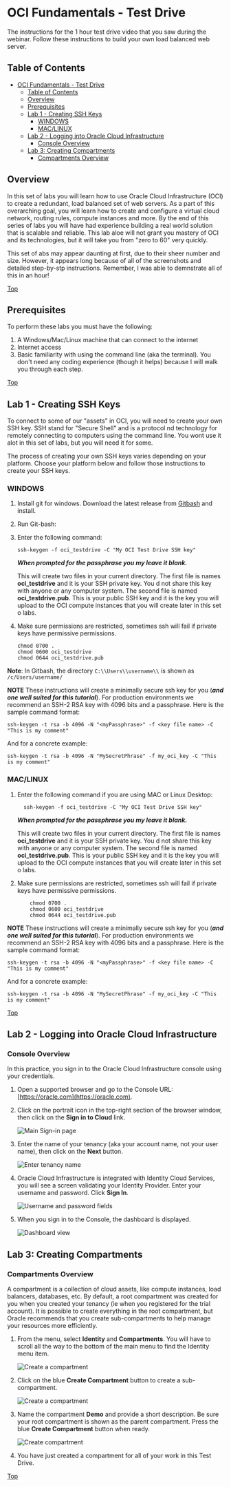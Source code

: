 # OCI Fundamentals - Test Drive

The instructions for the 1 hour test drive video that you saw during the webinar. Follow these instructions to build your own load balanced web server.

## Table of Contents

- [OCI Fundamentals - Test Drive](#oci-fundamentals---test-drive)
  - [Table of Contents](#table-of-contents)
  - [Overview](#overview)
  - [Prerequisites](#prerequisites)
  - [Lab 1 - Creating SSH Keys](#lab-1---creating-ssh-keys)
    - [WINDOWS](#windows)
    - [MAC/LINUX](#maclinux)
  - [Lab 2 - Logging into Oracle Cloud Infrastructure](#lab-2---logging-into-oracle-cloud-infrastructure)
    - [Console Overview](#console-overview)
  - [Lab 3: Creating Compartments](#lab-3-creating-compartments)
    - [Compartments Overview](#compartments-overview)

## Overview

In this set of labs you will learn how to use Oracle Cloud Infrastructure (OCI) to create a redundant, load balanced set of web servers. As a part of this overarching goal, you will learn how to create and configure a virtual cloud network, routing rules, compute instances and more. By the end of this series of labs you will have had experience building a real world solution that is scalable and reliable. This lab aloe will not grant you mastery of OCI and its technologies, but it will take you from "zero to 60" very quickly.

This set of abs may appear daunting at first, due to their sheer number and size. However, it appears long because of all of the screenshots and detailed step-by-stp instructions. Remember, I was able to demnstrate all of this in an hour!

[Top](#table-of-contents)

## Prerequisites

To perform these labs you must have the following:

1. A Windows/Mac/Linux machine that can connect to the internet
2. Internet access
3. Basic familiarity with using the command line (aka the terminal). You don't need any coding experience (though it helps) because I will walk you through each step.

[Top](#table-of-contents)

## Lab 1 - Creating SSH Keys

To connect to some of our "assets" in OCI, you will need to create your own SSH key. SSH stand for "Secure Shell" and is a protocol nd technology for remotely connecting to computers using the command line. You wont use it alot in this set of labs, but you will need it for some.

The process of creating your own SSH keys varies depending on your platform. Choose your platform below and follow those instructions to create your SSH keys.

### WINDOWS

1. Install git for windows. Download the latest release from [Gitbash](https://github.com/git-for-windows/git/releases) and install.

2. Run Git-bash:

3. Enter the following command:

    ```shell
    ssh-keygen -f oci_testdrive -C "My OCI Test Drive SSH key"
    ```

    ***When prompted for the passphrase you my leave it blank.***
    
    This will create two files in your current directory. The first file is names **oci_testdrive** and it is your SSH private key. You d not share this key with anyone or any computer system. The second file is named **oci_testdrive.pub**. This is your public SSH key and it is the key you will upload to the OCI compute instances that you will create later in this set o labs.

4. Make sure permissions are restricted, sometimes ssh will fail if private keys have permissive permissions.

    ```shell
    chmod 0700 .
    chmod 0600 oci_testdrive
    chmod 0644 oci_testdrive.pub
    ```

**Note**: In Gitbash, the directory `C:\\Users\\username\\` is shown as `/c/Users/username/`

**NOTE**
These instructions will create a minimally secure ssh key for you (***and one well suited for this tutorial***). For production environments we recommend an SSH-2 RSA key with 4096 bits and a passphrase. Here is the sample command format:

```shell
ssh-keygen -t rsa -b 4096 -N "<myPassphrase>" -f <key file name> -C "This is my comment"
```

And for a concrete example:

```shell
ssh-keygen -t rsa -b 4096 -N "MySecretPhrase" -f my_oci_key -C "This is my comment"
```

### MAC/LINUX

1. Enter the following command if you are using MAC or Linux Desktop:

    ```shell
      ssh-keygen -f oci_testdrive -C "My OCI Test Drive SSH key"
    ```

    ***When prompted for the passphrase you my leave it blank.***
    
    This will create two files in your current directory. The first file is names **oci_testdrive** and it is your SSH private key. You d not share this key with anyone or any computer system. The second file is named **oci_testdrive.pub**. This is your public SSH key and it is the key you will upload to the OCI compute instances that you will create later in this set o labs.

2. Make sure permissions are restricted, sometimes ssh will fail if private keys have permissive permissions.

    ```shell
        chmod 0700 .
        chmod 0600 oci_testdrive
        chmod 0644 oci_testdrive.pub
    ```

**NOTE**
These instructions will create a minimally secure ssh key for you (***and one well suited for this tutorial***). For production environments we recommend an SSH-2 RSA key with 4096 bits and a passphrase. Here is the sample command format:

```shell
ssh-keygen -t rsa -b 4096 -N "<myPassphrase>" -f <key file name> -C "This is my comment"
```

And for a concrete example:

```shell
ssh-keygen -t rsa -b 4096 -N "MySecretPhrase" -f my_oci_key -C "This is my comment"
```

[Top](#table-of-contents)

## Lab 2 - Logging into Oracle Cloud Infrastructure

### Console Overview

In this practice, you sign in to the Oracle Cloud Infrastructure console using your credentials.

1. Open a supported browser and go to the Console URL:  [https://oracle.com](https://oracle.com).

2. Click on the portrait icon in the top-right section of the browser window, then click on the **Sign in to Cloud** link.

   ![Main Sign-in page]( images/SignIn01.png)

3. Enter the name of your tenancy (aka your account name, not your user name), then click on the **Next** button.

   ![Enter tenancy name]( images/SignIn02.png)

4. Oracle Cloud Infrastructure is integrated with Identity Cloud Services, you will see a screen validating your Identity Provider. Enter your username and password. Click **Sign In**.

   ![Username and password fields]( images/SignIn03.png)

5. When you sign in to the Console, the dashboard is displayed.

   ![Dashboard view]( images/SignIn04.png)

## Lab 3: Creating Compartments

### Compartments Overview

A compartment is a collection of cloud assets, like compute instances, load balancers, databases, etc. By default, a root compartment was created for you when you created your tenancy (ie when you registered for the trial account). It is possible to create everything in the root compartment, but Oracle recommends that you create sub-compartments to help manage your resources more efficiently.

1. From the menu, select **Identity** and **Compartments**. You will have to scroll all the way to the bottom of the main menu to find the Identity menu item.

   ![Create a compartment]( images/MenuIdentity01.png)

2. Click on the blue **Create Compartment** button to create a sub-compartment.

   ![Create a compartment]( images/Compartment01.png)

3. Name the compartment **Demo** and provide a short description. Be sure your root compartment is shown as the parent compartment. Press the blue **Create Compartment** button when ready.

   ![Create compartment]( images/Compartment02.png)

4. You have just created a compartment for all of your work in this Test Drive.

[Top](#table-of-contents)
